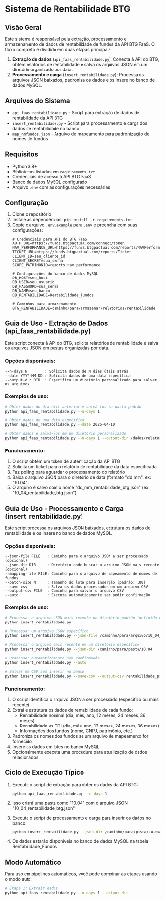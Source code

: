 # Sistema de Rentabilidade BTG

## Visão Geral

Este sistema é responsável pela extração, processamento e armazenamento de dados de rentabilidade de fundos da API BTG FaaS. O fluxo completo é dividido em duas etapas principais:

1. **Extração de dados** (`api_faas_rentabilidade.py`): Conecta à API do BTG, obtém relatórios de rentabilidade e salva os arquivos JSON em um diretório organizado por data.
2. **Processamento e carga** (`insert_rentabilidade.py`): Processa os arquivos JSON baixados, padroniza os dados e os insere no banco de dados MySQL.

## Arquivos do Sistema

- `api_faas_rentabilidade.py` - Script para extração de dados de rentabilidade da API BTG
- `insert_rentabilidade.py` - Script para processamento e carga dos dados de rentabilidade no banco
- `map_nmfundos.json` - Arquivo de mapeamento para padronização de nomes de fundos

## Requisitos

- Python 3.8+
- Bibliotecas listadas em `requirements.txt`
- Credenciais de acesso à API BTG FaaS
- Banco de dados MySQL configurado
- Arquivo `.env` com as configurações necessárias

## Configuração

1. Clone o repositório
2. Instale as dependências: `pip install -r requirements.txt`
3. Copie o arquivo `.env.example` para `.env` e preencha com suas configurações:
   ```
   # Credenciais para API do BTG FaaS
   AUTH_URL=https://funds.btgpactual.com/connect/token
   NAV_PERFORMANCE_URL=https://funds.btgpactual.com/reports/NAVPerformance
   TICKET_URL=https://funds.btgpactual.com/reports/Ticket
   CLIENT_ID=seu_cliente_id
   CLIENT_SECRET=sua_senha
   SCOPE_PATRIMONIO=reports.nav_performance

   # Configurações do banco de dados MySQL
   DB_HOST=seu_host
   DB_USER=seu_usuario
   DB_PASSWORD=sua_senha
   DB_NAME=seu_banco
   DB_RENTABILIDADE=Rentabilidade_Fundos

   # Caminhos para armazenamento
   BTG_RENTABILIDADE=caminho/para/armazenar/relatorios/rentabilidade
   ```

## Guia de Uso - Extração de Dados (api_faas_rentabilidade.py)

Este script conecta à API do BTG, solicita relatórios de rentabilidade e salva os arquivos JSON em pastas organizadas por data.

### Opções disponíveis:

```
--n-days N        : Solicita dados de N dias úteis atrás
--date YYYY-MM-DD : Solicita dados de uma data específica
--output-dir DIR  : Especifica um diretório personalizado para salvar os arquivos
```

### Exemplos de uso:

```bash
# Obter dados do dia útil anterior e salvá-los na pasta padrão
python api_faas_rentabilidade.py --n-days 1

# Obter dados de uma data específica
python api_faas_rentabilidade.py --date 2025-04-10

# Obter dados e salvá-los em um diretório personalizado
python api_faas_rentabilidade.py --n-days 1 --output-dir /dados/relatorios/rentabilidade
```

### Funcionamento:

1. O script obtém um token de autenticação da API BTG
2. Solicita um ticket para o relatório de rentabilidade da data especificada
3. Faz polling para aguardar o processamento do relatório
4. Baixa o arquivo JSON para o diretório de data (formato "dd.mm", ex: "10.04")
5. O arquivo é salvo com o nome "dd_mm_rentabilidade_btg.json" (ex: "10_04_rentabilidade_btg.json")

## Guia de Uso - Processamento e Carga (insert_rentabilidade.py)

Este script processa os arquivos JSON baixados, estrutura os dados de rentabilidade e os insere no banco de dados MySQL.

### Opções disponíveis:

```
--json-file FILE   : Caminho para o arquivo JSON a ser processado (opcional)
--json-dir DIR     : Diretório onde buscar o arquivo JSON mais recente (opcional)
--mapping-file FILE: Caminho para o arquivo de mapeamento de nomes de fundos
--batch-size N     : Tamanho do lote para inserção (padrão: 100)
--save-csv         : Salva os dados processados em um arquivo CSV
--output-csv FILE  : Caminho para salvar o arquivo CSV
--auto             : Executa automaticamente sem pedir confirmação
```

### Exemplos de uso:

```bash
# Processar o arquivo JSON mais recente no diretório padrão (definido em .env)
python insert_rentabilidade.py

# Processar um arquivo JSON específico
python insert_rentabilidade.py --json-file /caminho/para/arquivo/10_04_rentabilidade_btg.json

# Processar o arquivo mais recente em um diretório específico
python insert_rentabilidade.py --json-dir /caminho/para/pasta/10.04

# Processar automaticamente sem confirmação 
python insert_rentabilidade.py --auto

# Salvar em CSV sem inserir no banco
python insert_rentabilidade.py --save-csv --output-csv rentabilidade_processada.csv
```

### Funcionamento:

1. O script identifica o arquivo JSON a ser processado (específico ou mais recente)
2. Extrai e estrutura os dados de rentabilidade de cada fundo:
   - Rentabilidade nominal (dia, mês, ano, 12 meses, 24 meses, 36 meses)
   - Rentabilidade vs CDI (dia, mês, ano, 12 meses, 24 meses, 36 meses)
   - Informações dos fundos (nome, CNPJ, patrimônio, etc.)
3. Padroniza os nomes dos fundos se um arquivo de mapeamento for fornecido
4. Insere os dados em lotes no banco MySQL
5. Opcionalmente executa uma procedure para atualização de dados relacionados

## Ciclo de Execução Típico

1. Execute o script de extração para obter os dados da API BTG:
   ```bash
   python api_faas_rentabilidade.py --n-days 1
   ```

2. Isso criará uma pasta como "10.04" com o arquivo JSON "10_04_rentabilidade_btg.json"

3. Execute o script de processamento e carga para inserir os dados no banco:
   ```bash
   python insert_rentabilidade.py --json-dir /caminho/para/pasta/10.04 --auto
   ```

4. Os dados estarão disponíveis no banco de dados MySQL na tabela Rentabilidade_Fundos

## Modo Automático

Para uso em pipelines automáticos, você pode combinar as etapas usando o modo auto:

```bash
# Etapa 1: Extrair dados
python api_faas_rentabilidade.py --n-days 1 --output-dir